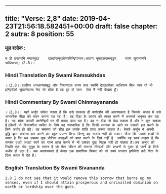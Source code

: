 
---
title: "Verse: 2,8"
date: 2019-04-23T21:56:18.582451+00:00
draft: false
chapter: 2
sutra: 8
position: 55
---
### मूल श्लोक :
```
न हि प्रपश्यामि ममापनुद्या    द्यच्छोकमुच्छोषणमिन्द्रियाणाम्।अवाप्य भूमावसपत्नमृद्धम्    राज्यं सुराणामपि चाधिपत्यम्।।2.8।।

```

### Hindi Translation By Swami Ramsukhdas
```
।।2.8।।पृथ्वीपर धनधान्यसमृद्ध और निष्कण्टक राज्य तथा स्वर्गमें देवताओंका आधिपत्य मिल जाय तो भी इन्द्रियोंको सुखानेवाला मेरा जो शोक है वह दूर हो जाय  ऐसा मैं नहीं देखता हूँ।

```

### Hindi Commentary By Swami Chinmayananda
```
।।2.8।। यहाँ अर्जुन संकेत करता है कि उसे तत्काल ही मार्गदर्शन की आवश्यकता है जिसके अभाव में उसे आन्तरिक पीड़ा को सहन करना पड़ रहा है। वह पीड़ा के कारण को व्यक्त करने में असमर्थ अनुभव कर रहा है। यह शोक उसकी ज्ञानेन्द्रियों पर भी प्रभाव डाल रहा है। वह न ठीक से देख सकता है और न सुन सकता है।किसी भी विचारशील व्यक्ति के लिये यह स्वाभाविक है कि किसी समस्या के आने पर उसको हल करने के लिये अधीर हो उठेे। वह समस्या को शीघ्र हल करके शांति प्राप्त करना चाहता है। बेचारे अर्जुन ने अपनी बुद्धि द्वारा समस्या हल करने का बहुत प्रयत्न किया किन्तु वह सफल नहीं हो सका। जैसा कि उसके शब्दों से स्पष्ट है कि अब उसका दुख भौतिक वस्तुओं को प्राप्त करने के लिये नहीं है  क्योंकि वह स्वयं कहता है कि समस्त पृथ्वी अथवा स्वर्ग का राज्य प्राप्त करने से भी उसका दुख निवृत्त नहीं हो सकता है।अब अर्जुन की स्थिति एक तीव्र मुमुक्ष के समान है जो र्मत्य जीवन की समस्त सीमाओं और बन्धनों से मुक्त हो जाने के लिये अधीर हो उठा है। अब आवश्यकता है केवल एक प्रामाणिक विचार की जो स्वयं भगवान हृषीकेश उसे गीता के दिव्य काव्य में देते हैं।

```

### English Translation By Swami  Sivananda
```
2.8 I do not see that it would remove this sorrow that burns up my senses, even if I should attain prosperous and unrivalled dominion on earth or lordship over the gods.

```


